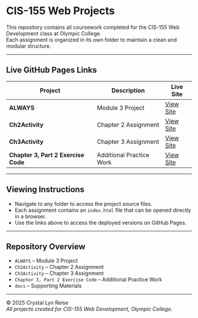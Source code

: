 # CIS-155 Web Projects

This repository contains all coursework completed for the CIS-155 Web Development class at Olympic College.  
Each assignment is organized in its own folder to maintain a clean and modular structure.

---

## Live GitHub Pages Links

| Project | Description | Live Site |
|----------|--------------|-----------|
| **ALWAYS** | Module 3 Project | [View Site](https://olympicc1.github.io/CIS-155/ALWAYS/) |
| **Ch2Activity** | Chapter 2 Assignment | [View Site](https://olympicc1.github.io/CIS-155/Ch2Activity/) |
| **Ch3Activity** | Chapter 3 Assignment | [View Site](https://olympicc1.github.io/CIS-155/Ch3Activity/) |
| **Chapter 3, Part 2 Exercise Code** | Additional Practice Work | [View Site](https://olympicc1.github.io/CIS-155/Chapter%203,%20Part%202%20Exercise%20Code/) |

---

## Viewing Instructions

- Navigate to any folder to access the project source files.  
- Each assignment contains an `index.html` file that can be opened directly in a browser.  
- Use the links above to access the deployed versions on GitHub Pages.

---

## Repository Overview

- `ALWAYS` – Module 3 Project  
- `Ch2Activity` – Chapter 2 Assignment  
- `Ch3Activity` – Chapter 3 Assignment  
- `Chapter 3, Part 2 Exercise Code` – Additional Practice Work  
- `docs` – Supporting Materials  

---

© 2025 Crystal Lyn Reise  
_All projects created for CIS-155 Web Development, Olympic College._
